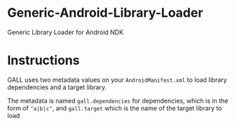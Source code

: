 Generic-Android-Library-Loader
==============================

Generic Library Loader for Android NDK

Instructions
============

GALL uses two metadata values on your `AndroidManifest.xml` to load library dependencies and a target library.

The metadata is named `gall.dependencies` for dependencies, which is in the form of `"a|b|c"`, and `gall.target` which is the name of the target library to load
